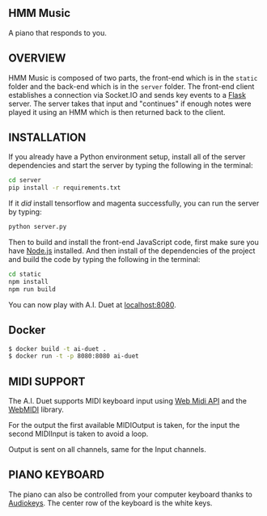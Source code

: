 ## HMM Music

A piano that responds to you.

## OVERVIEW

HMM Music is composed of two parts, the front-end which is in the `static` folder and the back-end which is in the `server` folder. 
The front-end client establishes a connection via Socket.IO and sends key events to a [Flask](http://flask.pocoo.org/) server. The server takes that input and "continues" if enough notes were played it using an HMM which is then returned back to the client. 

## INSTALLATION

If you already have a Python environment setup, install all of the server dependencies and start the server by typing the following in the terminal:

```bash
cd server
pip install -r requirements.txt
```

If it _did_ install tensorflow and magenta successfully, you can run the server by typing:

```bash
python server.py
```

Then to build and install the front-end JavaScript code, first make sure you have [Node.js](https://nodejs.org) installed. And then install of the dependencies of the project and build the code by typing the following in the terminal: 

```bash
cd static
npm install
npm run build
```

You can now play with A.I. Duet at [localhost:8080](http://localhost:8080).

## Docker
```bash
$ docker build -t ai-duet .
$ docker run -t -p 8080:8080 ai-duet
```

## MIDI SUPPORT

The A.I. Duet supports MIDI keyboard input using [Web Midi API](https://webaudio.github.io/web-midi-api/) and the [WebMIDI](https://github.com/cotejp/webmidi) library. 

For the output the first available MIDIOutput is taken, for the input the second MIDIInput is taken to avoid a loop.

Output is sent on all channels, same for the Input channels.

## PIANO KEYBOARD

The piano can also be controlled from your computer keyboard thanks to [Audiokeys](https://github.com/kylestetz/AudioKeys). The center row of the keyboard is the white keys.
